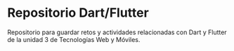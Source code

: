 # Repositorio Dart/Flutter

Repositorio para guardar retos y actividades relacionadas con Dart y Flutter de la unidad 3 de Tecnologías Web y Móviles.
